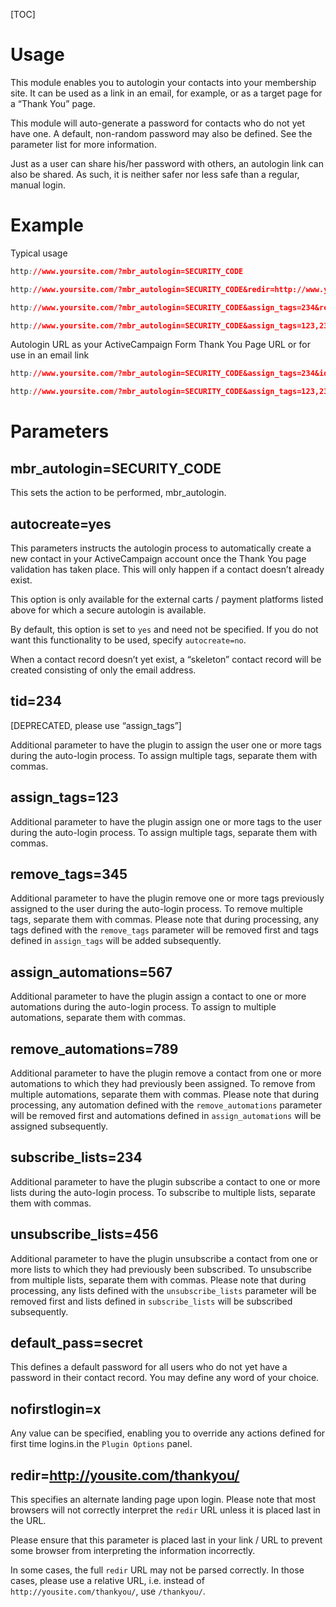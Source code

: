 [TOC]

# Usage
This module enables you to autologin your contacts into your membership site. It can be used as a link in an email, for example, or as a target page for a “Thank You” page.

This module will auto-generate a password for contacts who do not yet have one. A default, non-random password may also be defined. See the parameter list for more information.

Just as a user can share his/her password with others, an autologin link can also be shared. As such, it is neither safer nor less safe than a regular, manual login.

# Example
Typical usage
```css
http://www.yoursite.com/?mbr_autologin=SECURITY_CODE
```
```css
http://www.yoursite.com/?mbr_autologin=SECURITY_CODE&redir=http://www.yoursite.com/thankyou
```
```css
http://www.yoursite.com/?mbr_autologin=SECURITY_CODE&assign_tags=234&redir=http://www.yoursite.com/thankyou
```
```css
http://www.yoursite.com/?mbr_autologin=SECURITY_CODE&assign_tags=123,234&nofirstlogin=1&redir=http://www.yoursite.com/thankyou
```
Autologin URL as your ActiveCampaign Form Thank You Page URL or for use in an email link
```css
http://www.yoursite.com/?mbr_autologin=SECURITY_CODE&assign_tags=234&id=%SUBSCRIBERID%&redir=http://www.yoursite.com/thankyou
```
```css
http://www.yoursite.com/?mbr_autologin=SECURITY_CODE&assign_tags=123,234&email=%EMAIL%&redir=http://www.yoursite.com/thankyou
```

# Parameters
## mbr_autologin=SECURITY_CODE
This sets the action to be performed, mbr_autologin.

## autocreate=yes
This parameters instructs the autologin process to automatically create a new contact in your ActiveCampaign account once the Thank You page validation has taken place. This will only happen if a contact doesn’t already exist.

This option is only available for the external carts / payment platforms listed above for which a secure autologin is available.

By default, this option is set to `yes` and need not be specified. If you do not want this functionality to be used, specify `autocreate=no`.

When a contact record doesn’t yet exist, a “skeleton” contact record will be created consisting of only the email address.

## tid=234
[DEPRECATED, please use “assign_tags”]

Additional parameter to have the plugin to assign the user one or more tags during the auto-login process. To assign multiple tags, separate them with commas.

## assign_tags=123
Additional parameter to have the plugin assign one or more tags to the user during the auto-login process. To assign multiple tags, separate them with commas.

## remove_tags=345
Additional parameter to have the plugin remove one or more tags previously assigned to the user during the auto-login process. To remove multiple tags, separate them with commas. Please note that during processing, any tags defined with the `remove_tags` parameter will be removed first and tags defined in `assign_tags` will be added subsequently.

## assign_automations=567
Additional parameter to have the plugin assign a contact to one or more automations during the auto-login process. To assign to multiple automations, separate them with commas.

## remove_automations=789
Additional parameter to have the plugin remove a contact from one or more automations to which they had previously been assigned. To remove from multiple automations, separate them with commas. Please note that during processing, any automation defined with the `remove_automations` parameter will be removed first and automations defined in `assign_automations` will be assigned subsequently.

## subscribe_lists=234
Additional parameter to have the plugin subscribe a contact to one or more lists during the auto-login process. To subscribe to multiple lists, separate them with commas.

## unsubscribe_lists=456
Additional parameter to have the plugin unsubscribe a contact from one or more lists to which they had previously been subscribed. To unsubscribe from multiple lists, separate them with commas. Please note that during processing, any lists defined with the `unsubscribe_lists` parameter will be removed first and lists defined in `subscribe_lists` will be subscribed subsequently.

## default_pass=secret
This defines a default password for all users who do not yet have a password in their contact record. You may define any word of your choice.

## nofirstlogin=x
Any value can be specified, enabling you to override any actions defined for first time logins.in the `Plugin Options` panel.

## redir=http://yousite.com/thankyou/
This specifies an alternate landing page upon login. Please note that most browsers will not correctly interpret the `redir` URL unless it is placed last in the URL.

Please ensure that this parameter is placed last in your link / URL to prevent some browser from interpreting the information incorrectly.

In some cases, the full `redir` URL may not be parsed correctly. In those cases, please use a relative URL, i.e. instead of `http://yousite.com/thankyou/`, use `/thankyou/`.